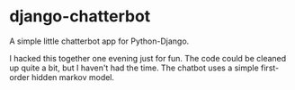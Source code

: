 django-chatterbot
=================

A simple little chatterbot app for Python-Django.

I hacked this together one evening just for fun.  The code could be cleaned up quite a bit, but I haven't had the time.  The chatbot uses a simple first-order hidden markov model.
